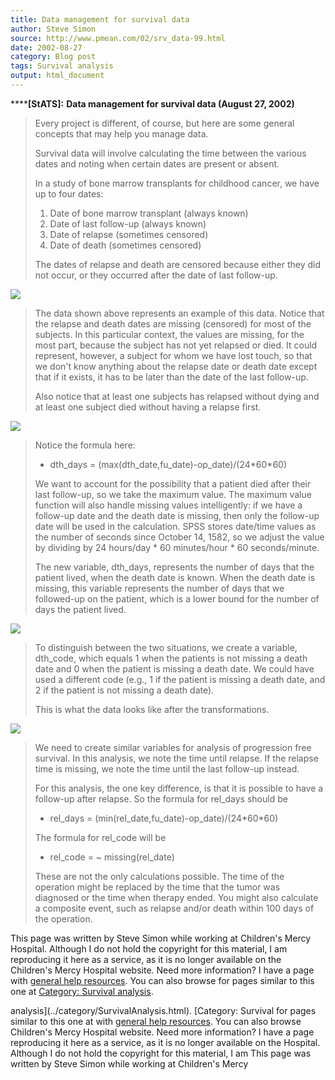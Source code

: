 ```yaml
---
title: Data management for survival data
author: Steve Simon
source: http://www.pmean.com/02/srv_data-99.html
date: 2002-08-27
category: Blog post
tags: Survival analysis
output: html_document
---
```

******[StATS]:** **Data management for survival data
(August 27, 2002)**

> Every project is different, of course, but here are some general
> concepts that may help you manage data.
>
> Survival data will involve calculating the time between the various
> dates and noting when certain dates are present or absent.
>
> In a study of bone marrow transplants for childhood cancer, we have up
> to four dates:
>
> 1.  Date of bone marrow transplant (always known)
> 2.  Date of last follow-up (always known)
> 3.  Date of relapse (sometimes censored)
> 4.  Date of death (sometimes censored)
>
> The dates of relapse and death are censored because either they did
> not occur, or they occurred after the date of last follow-up.

![](../../../web/images/02/srv_data-9901.gif)

> The data shown above represents an example of this data. Notice that
> the relapse and death dates are missing (censored) for most of the
> subjects. In this particular context, the values are missing, for the
> most part, because the subject has not yet relapsed or died. It could
> represent, however, a subject for whom we have lost touch, so that we
> don\'t know anything about the relapse date or death date except that
> if it exists, it has to be later than the date of the last follow-up.
>
> Also notice that at least one subjects has relapsed without dying and
> at least one subject died without having a relapse first.

![](../../../web/images/02/srv_data-9902.gif)

> Notice the formula here:
>
> -   dth\_days = (max(dth\_date,fu\_date)-op\_date)/(24\*60\*60)
>
> We want to account for the possibility that a patient died after their
> last follow-up, so we take the maximum value. The maximum value
> function will also handle missing values intelligently: if we have a
> follow-up date and the death date is missing, then only the follow-up
> date will be used in the calculation. SPSS stores date/time values as
> the number of seconds since October 14, 1582, so we adjust the value
> by dividing by 24 hours/day \* 60 minutes/hour \* 60 seconds/minute.
>
> The new variable, dth\_days, represents the number of days that the
> patient lived, when the death date is known. When the death date is
> missing, this variable represents the number of days that we
> followed-up on the patient, which is a lower bound for the number of
> days the patient lived.

![](../../../web/images/02/srv_data-9903.gif)

> To distinguish between the two situations, we create a variable,
> dth\_code, which equals 1 when the patients is not missing a death
> date and 0 when the patient is missing a death date. We could have
> used a different code (e.g., 1 if the patient is missing a death date,
> and 2 if the patient is not missing a death date).
>
> This is what the data looks like after the transformations.

![](../../../web/images/02/srv_data-9904.gif)

> We need to create similar variables for analysis of progression free
> survival. In this analysis, we note the time until relapse. If the
> relapse time is missing, we note the time until the last follow-up
> instead.
>
> For this analysis, the one key difference, is that it is possible to
> have a follow-up after relapse. So the formula for rel\_days should be
>
> -   rel\_days = (min(rel\_date,fu\_date)-op\_date)/(24\*60\*60)
>
> The formula for rel\_code will be
>
> -   rel\_code = \~ missing(rel\_date)
>
> These are not the only calculations possible. The time of the
> operation might be replaced by the time that the tumor was diagnosed
> or the time when therapy ended. You might also calculate a composite
> event, such as relapse and/or death within 100 days of the operation.

This page was written by Steve Simon while working at Children\'s Mercy
Hospital. Although I do not hold the copyright for this material, I am
reproducing it here as a service, as it is no longer available on the
Children\'s Mercy Hospital website. Need more information? I have a page
with [general help resources](../GeneralHelp.html). You can also browse
for pages similar to this one at
[](../category/WritingResearchPapers.html)[Category: Survival
analysis](../category/SurvivalAnalysis.html).
<!---More--->
analysis](../category/SurvivalAnalysis.html).
[](../category/WritingResearchPapers.html)[Category: Survival
for pages similar to this one at
with [general help resources](../GeneralHelp.html). You can also browse
Children\'s Mercy Hospital website. Need more information? I have a page
reproducing it here as a service, as it is no longer available on the
Hospital. Although I do not hold the copyright for this material, I am
This page was written by Steve Simon while working at Children\'s Mercy

<!---Do not use
******[StATS]:** **Data management for survival data
This page was written by Steve Simon while working at Children\'s Mercy
Hospital. Although I do not hold the copyright for this material, I am
reproducing it here as a service, as it is no longer available on the
Children\'s Mercy Hospital website. Need more information? I have a page
with [general help resources](../GeneralHelp.html). You can also browse
for pages similar to this one at
[](../category/WritingResearchPapers.html)[Category: Survival
analysis](../category/SurvivalAnalysis.html).
--->

